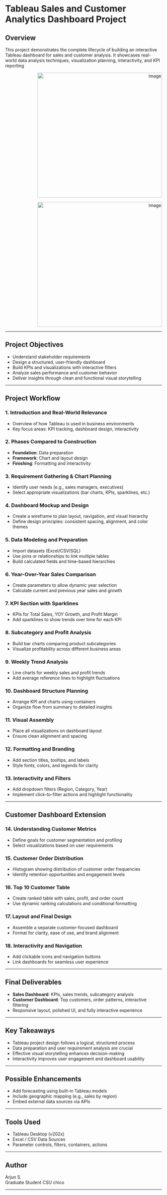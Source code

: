 # Tableau Sales and Customer Analytics Dashboard Project

## Overview

This project demonstrates the complete lifecycle of building an interactive Tableau dashboard for sales and customer analysis. It showcases real-world data analysis techniques, visualization planning, interactivity, and KPI reporting

<p align="right">
  <img src="https://github.com/user-attachments/assets/b77695f9-1688-4230-bfbe-7d25120aa244" alt="image" width="400" />
</p>

<p align="right">
  <img src="https://github.com/user-attachments/assets/ff25d120-915e-47b8-b4f1-709eb76247ff" alt="image" width="400" />
</p>


---

## Project Objectives

- Understand stakeholder requirements
- Design a structured, user-friendly dashboard
- Build KPIs and visualizations with interactive filters
- Analyze sales performance and customer behavior
- Deliver insights through clean and functional visual storytelling

---

## Project Workflow

### 1. Introduction and Real-World Relevance
- Overview of how Tableau is used in business environments
- Key focus areas: KPI tracking, dashboard design, interactivity

### 2. Phases Compared to Construction
- **Foundation**: Data preparation
- **Framework**: Chart and layout design
- **Finishing**: Formatting and interactivity

### 3. Requirement Gathering & Chart Planning
- Identify user needs (e.g., sales managers, executives)
- Select appropriate visualizations (bar charts, KPIs, sparklines, etc.)

### 4. Dashboard Mockup and Design
- Create a wireframe to plan layout, navigation, and visual hierarchy
- Define design principles: consistent spacing, alignment, and color themes

### 5. Data Modeling and Preparation
- Import datasets (Excel/CSV/SQL)
- Use joins or relationships to link multiple tables
- Build calculated fields and time-based hierarchies

### 6. Year-Over-Year Sales Comparison
- Create parameters to allow dynamic year selection
- Calculate current and previous year sales and growth

### 7. KPI Section with Sparklines
- KPIs for Total Sales, YOY Growth, and Profit Margin
- Add sparklines to show trends over time for each KPI

### 8. Subcategory and Profit Analysis
- Build bar charts comparing product subcategories
- Visualize profitability across different business areas

### 9. Weekly Trend Analysis
- Line charts for weekly sales and profit trends
- Add average reference lines to highlight fluctuations

### 10. Dashboard Structure Planning
- Arrange KPI and charts using containers
- Organize flow from summary to detailed insights

### 11. Visual Assembly
- Place all visualizations on dashboard layout
- Ensure clean alignment and spacing

### 12. Formatting and Branding
- Add section titles, tooltips, and labels
- Style fonts, colors, and legends for clarity

### 13. Interactivity and Filters
- Add dropdown filters (Region, Category, Year)
- Implement click-to-filter actions and highlight functionality

---

## Customer Dashboard Extension

### 14. Understanding Customer Metrics
- Define goals for customer segmentation and profiling
- Select visualizations based on user requirements

### 15. Customer Order Distribution
- Histogram showing distribution of customer order frequencies
- Identify retention opportunities and engagement levels

### 16. Top 10 Customer Table
- Create ranked table with sales, profit, and order count
- Use dynamic ranking calculations and conditional formatting

### 17. Layout and Final Design
- Assemble a separate customer-focused dashboard
- Format for clarity, ease of use, and brand alignment

### 18. Interactivity and Navigation
- Add clickable icons and navigation buttons
- Link dashboards for seamless user experience

---

## Final Deliverables

- **Sales Dashboard**: KPIs, sales trends, subcategory analysis
- **Customer Dashboard**: Top customers, order patterns, interactive filtering
- Responsive layout, polished UI, and fully interactive experience

---

## Key Takeaways

- Tableau project design follows a logical, structured process
- Data preparation and user requirement analysis are crucial
- Effective visual storytelling enhances decision-making
- Interactivity improves user engagement and dashboard usability

---

## Possible Enhancements

- Add forecasting using built-in Tableau models
- Include geographic mapping (e.g., sales by region)
- Embed external data sources via APIs

---

## Tools Used

- Tableau Desktop (v202x)
- Excel / CSV Data Sources
- Parameter controls, filters, containers, actions

---

## Author

Arjun S.  
Graduate Student CSU chico

---




